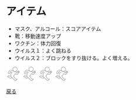# アイテム 
- マスク、アルコール：スコアアイテム 
- 靴：移動速度アップ 
- ワクチン：体力回復 
- ウイルス１：よく跳ねる 
- ウイルス２：ブロックをすり抜ける。よく増える。 
  
![ほげ](figure_hashiru.png)
![ほげ](figure_hashiru.png)
![ほげ](figure_hashiru.png)
![ほげ](figure_hashiru.png)
  
[戻る](index.md)
